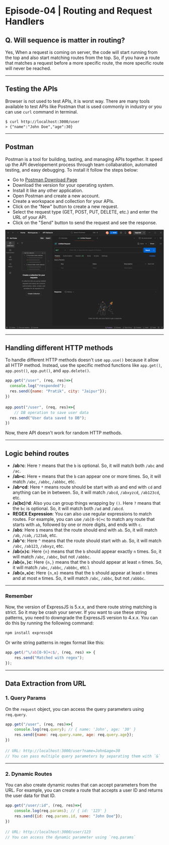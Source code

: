# Episode-04 | Routing and Request Handlers

## Q. Will sequence is matter in routing?
Yes, When a request is coming on server, the code will start running from the top and also start matching routes from the top. So, if you have a route that matches a request before a more specific route, the more specific route will never be reached.

---

## Testing the APIs
Browser is not used to test APIs, it is worst way. There are many tools available to test APIs like Postman that is used commonly in industry or you can use `curl` command in terminal.
```shell
$ curl http://localhost:3000/user
> {"name":"John Doe","age":30}
```

---

## Postman
Postman is a tool for building, tasting, and managing APIs together. It speed up the API developement process through team collabaration, automated testing, and easy debugging. To install it follow the steps below:
- Go to [Postman Download Page](https://www.postman.com/downloads/)
- Download the version for your operating system.
- Install it like any other application.
- Open Postman and create a new account.
- Create a workspace and collection for your APIs.
- Click on the "New" button to create a new request.
- Select the request type (GET, POST, PUT, DELETE, etc.) and enter the URL of your API.
- Click on the "Send" button to send the request and see the response.

![Postman Screenshot](./postman.png)

---

## Handling different HTTP methods
To handle different HTTP methods doesn't use `app.use()` because it allow all HTTP method. Instead, use the specific method functions like `app.get()`, `app.post()`, `app.put()`, and `app.delete()`.

```javascript
app.get("/user", (req, res)=>{
  console.log("responded");
  res.send({name: "Pratik", city: "Jaipur"});
})

app.post("/user", (req, res)=>{
    // DB operation to save user data
  res.send("User data saved to DB");
})
```
Now, there API doesn't work for random HTTP methods.

---

## Logic behind routes
- **/ab`?`c**: Here `?` means that the `b` is optional. So, it will match both `/abc` and `/ac`.
- **/ab`+`c**: Here `+` means that the `b` can appear one or more times. So, it will match `/abc`, `/abbc`, `/abbbc`, etc.
- **/ab`*`cd**: Here `*` means route should be start with `ab` and end with `cd` and anything can be in between. So, it will match `/abcd`, `/abxyzcd`, `/ab123cd`, etc.
- **/a(bc)`?`d**: Also you can group things wrapping by `()`. Here `?` means that the `bc` is optional. So, it will match both `/ad` and `/abcd`.
- **REGEX Expression**: You can also use regular expressions to match routes. For example, you can use `/ab[0-9]+c` to match any route that starts with `ab`, followed by one or more digits, and ends with `c`.
- **/ab`$`**: Here `$` means that the route should end with `ab`. So, it will match `/ab`, `/cab`, `/123ab`, etc.
- **/ab`^`c**: Here `^` means that the route should start with `ab`. So, it will match `/abc`, `/ab123`, `/abxyz`, etc.
- **/ab`{n}`c**: Here `{n}` means that the `b` should appear exactly `n` times. So, it will match `/abc`, `/abbc`, but not `/abbbc`.
- **/ab`{n,}`c**: Here `{n,}` means that the `b` should appear at least `n` times. So, it will match `/abc`, `/abbc`, `/abbbc`, etc.\
- **/ab`{n,m}`c**: Here `{n,m}` means that the `b` should appear at least `n` times and at most `m` times. So, it will match `/abc`, `/abbc`, but not `/abbbc`.

---

### Remember
Now, the version of ExpressJS is 5.x.x, and there route string matching is strict. So it may be crash your server. If you want to use these string patterns, you need to downgrade the ExpressJS version to 4.x.x. You can do this by running the following command:
```bash
npm install express@4
```
Or write string patterns in regex format like this:
```javascript
app.get(/^\/ab[0-9]+c$/, (req, res) => {
    res.send("Matched with regex");
});
```

---

## Data Extraction from URL
### 1. Query Params
On the `request` object, you can access the query parameters using `req.query`.
```javascript
app.get("/user", (req, res)=>{
    console.log(req.query); // { name: 'John', age: '30' }
    res.send({name: req.query.name, age: req.query.age});
})

// URL: http://localhost:3000/user?name=John&age=30
// You can pass multiple query parameters by separating them with `&`
```

---

### 2. Dynamic Routes
You can also create dynamic routes that can accept parameters from the URL. For example, you can create a route that accepts a user ID and returns the user data for that ID.
```javascript
app.get("/user/:id", (req, res)=>{
    console.log(req.params); // { id: '123' }
    res.send({id: req.params.id, name: "John Doe"});
})

// URL: http://localhost:3000/user/123
// You can access the dynamic parameter using `req.params`
```
